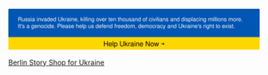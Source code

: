 [![Stand With Ukraine](https://raw.githubusercontent.com/vshymanskyy/StandWithUkraine/main/banner2-direct.svg)](https://stand-with-ukraine.pp.ua)

[Berlin Story Shop for Ukraine](https://berlinstory.sumupstore.com/)
